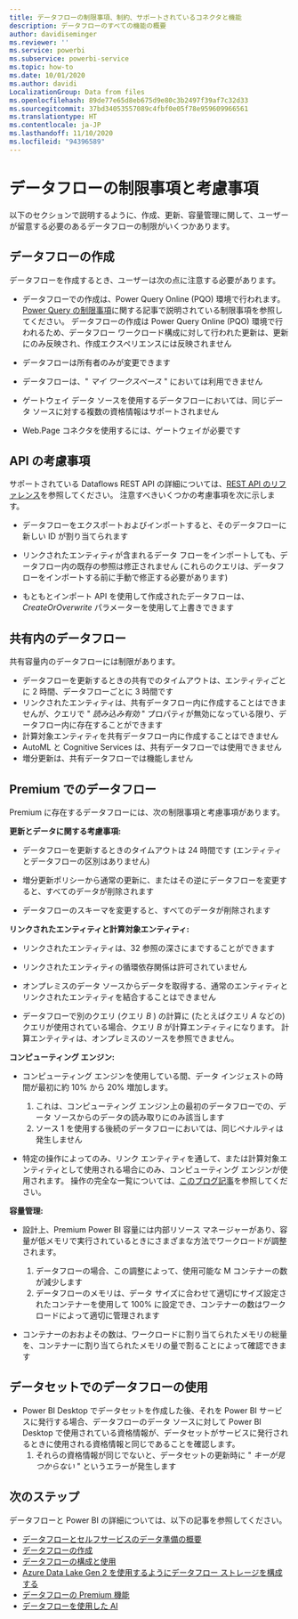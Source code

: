 ```yaml
---
title: データフローの制限事項、制約、サポートされているコネクタと機能
description: データフローのすべての機能の概要
author: davidiseminger
ms.reviewer: ''
ms.service: powerbi
ms.subservice: powerbi-service
ms.topic: how-to
ms.date: 10/01/2020
ms.author: davidi
LocalizationGroup: Data from files
ms.openlocfilehash: 89de77e65d8eb675d9e80c3b2497f39af7c32d33
ms.sourcegitcommit: 37bd34053557089c4fbf0e05f78e959609966561
ms.translationtype: HT
ms.contentlocale: ja-JP
ms.lasthandoff: 11/10/2020
ms.locfileid: "94396589"
---
```

# <a name="dataflows-limitations-and-considerations"></a>データフローの制限事項と考慮事項

以下のセクションで説明するように、作成、更新、容量管理に関して、ユーザーが留意する必要のあるデータフローの制限がいくつかあります。

## <a name="dataflow-authoring"></a>データフローの作成

データフローを作成するとき、ユーザーは次の点に注意する必要があります。

* データフローでの作成は、Power Query Online (PQO) 環境で行われます。[Power Query の制限事項](/power-query/power-query-online-limits)に関する記事で説明されている制限事項を参照してください。
データフローの作成は Power Query Online (PQO) 環境で行われるため、データフロー ワークロード構成に対して行われた更新は、更新にのみ反映され、作成エクスペリエンスには反映されません

* データフローは所有者のみが変更できます

* データフローは、" *マイ ワークスペース* " においては利用できません

* ゲートウェイ データ ソースを使用するデータフローにおいては、同じデータ ソースに対する複数の資格情報はサポートされません

* Web.Page コネクタを使用するには、ゲートウェイが必要です

## <a name="api-considerations"></a>API の考慮事項

サポートされている Dataflows REST API の詳細については、[REST API のリファレンス](/rest/api/power-bi/dataflows)を参照してください。 注意すべきいくつかの考慮事項を次に示します。

* データフローをエクスポートおよびインポートすると、そのデータフローに新しい ID が割り当てられます

* リンクされたエンティティが含まれるデータ フローをインポートしても、データフロー内の既存の参照は修正されません (これらのクエリは、データフローをインポートする前に手動で修正する必要があります)

* もともとインポート API を使用して作成されたデータフローは、 *CreateOrOverwrite* パラメーターを使用して上書きできます

## <a name="dataflows-in-shared"></a>共有内のデータフロー

共有容量内のデータフローには制限があります。

* データフローを更新するときの共有でのタイムアウトは、エンティティごとに 2 時間、データフローごとに 3 時間です
* リンクされたエンティティは、共有データフロー内に作成することはできませんが、クエリで " *読み込み有効* " プロパティが無効になっている限り、データフロー内に存在することができます
* 計算対象エンティティを共有データフロー内に作成することはできません
* AutoML と Cognitive Services は、共有データフローでは使用できません
* 増分更新は、共有データフローでは機能しません

## <a name="dataflows-in-premium"></a>Premium でのデータフロー

Premium に存在するデータフローには、次の制限事項と考慮事項があります。

**更新とデータに関する考慮事項:**

* データフローを更新するときのタイムアウトは 24 時間です (エンティティとデータフローの区別はありません)

* 増分更新ポリシーから通常の更新に、またはその逆にデータフローを変更すると、すべてのデータが削除されます

* データフローのスキーマを変更すると、すべてのデータが削除されます

**リンクされたエンティティと計算対象エンティティ:**

* リンクされたエンティティは、32 参照の深さにまですることができます

* リンクされたエンティティの循環依存関係は許可されていません

* オンプレミスのデータ ソースからデータを取得する、通常のエンティティとリンクされたエンティティを結合することはできません

* データフローで別のクエリ (クエリ *B* ) の計算に (たとえばクエリ *A* などの) クエリが使用されている場合、クエリ *B* が計算エンティティになります。 計算エンティティは、オンプレミスのソースを参照できません。


**コンピューティング エンジン:**

* コンピューティング エンジンを使用している間、データ インジェストの時間が最初に約 10% から 20% 増加します。

  1. これは、コンピューティング エンジン上の最初のデータフローでの、データ ソースからのデータの読み取りにのみ該当します
  2. ソース 1 を使用する後続のデータフローにおいては、同じペナルティは発生しません

* 特定の操作によってのみ、リンク エンティティを通して、または計算対象エンティティとして使用される場合にのみ、コンピューティング エンジンが使用されます。 操作の完全な一覧については、[このブログ記事](http://petcu40.blogspot.com/2019/06/m-folding-in-enhanced-engine-of-power.html)を参照してください。


**容量管理:**

* 設計上、Premium Power BI 容量には内部リソース マネージャーがあり、容量が低メモリで実行されているときにさまざまな方法でワークロードが調整されます。

  1. データフローの場合、この調整によって、使用可能な M コンテナーの数が減少します
  2. データフローのメモリは、データ サイズに合わせて適切にサイズ設定されたコンテナーを使用して 100% に設定でき、コンテナーの数はワークロードによって適切に管理されます

* コンテナーのおおよその数は、ワークロードに割り当てられたメモリの総量を、コンテナーに割り当てられたメモリの量で割ることによって確認できます

## <a name="dataflow-usage-in-datasets"></a>データセットでのデータフローの使用

* Power BI Desktop でデータセットを作成した後、それを Power BI サービスに発行する場合、データフローのデータ ソースに対して Power BI Desktop で使用されている資格情報が、データセットがサービスに発行されるときに使用される資格情報と同じであることを確認します。
  1. それらの資格情報が同じでないと、データセットの更新時に " *キーが見つからない* " というエラーが発生します

## <a name="next-steps"></a>次のステップ
データフローと Power BI の詳細については、以下の記事を参照してください。

* [データフローとセルフサービスのデータ準備の概要](dataflows-introduction-self-service.md)
* [データフローの作成](dataflows-create.md)
* [データフローの構成と使用](dataflows-configure-consume.md)
* [Azure Data Lake Gen 2 を使用するようにデータフロー ストレージを構成する](dataflows-azure-data-lake-storage-integration.md)
* [データフローの Premium 機能](dataflows-premium-features.md)
* [データフローを使用した AI](dataflows-machine-learning-integration.md)